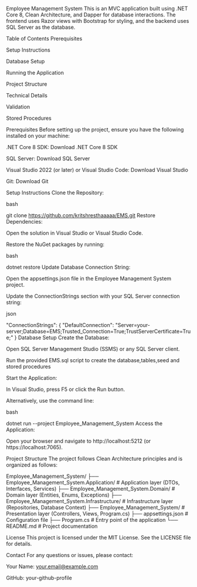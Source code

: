 Employee Management System
This is an MVC application built using .NET Core 8, Clean Architecture, and Dapper for database interactions. The frontend uses Razor views with Bootstrap for styling, and the backend uses SQL Server as the database.

Table of Contents
Prerequisites

Setup Instructions

Database Setup

Running the Application

Project Structure

Technical Details

Validation

Stored Procedures

Prerequisites
Before setting up the project, ensure you have the following installed on your machine:

.NET Core 8 SDK: Download .NET Core 8 SDK

SQL Server: Download SQL Server

Visual Studio 2022 (or later) or Visual Studio Code: Download Visual Studio

Git: Download Git

Setup Instructions
Clone the Repository:

bash

git clone https://github.com/kritshresthaaaaa/EMS.git
Restore Dependencies:

Open the solution in Visual Studio or Visual Studio Code.

Restore the NuGet packages by running:

bash

dotnet restore
Update Database Connection String:

Open the appsettings.json file in the Employee Management System project.

Update the ConnectionStrings section with your SQL Server connection string:

json

"ConnectionStrings": {
"DefaultConnection": "Server=your-server;Database=EMS;Trusted_Connection=True;TrustServerCertificate=True;"
}
Database Setup
Create the Database:

Open SQL Server Management Studio (SSMS) or any SQL Server client.

Run the provided EMS.sql script to create the database,tables,seed and stored procedures

Start the Application:

In Visual Studio, press F5 or click the Run button.

Alternatively, use the command line:

bash

dotnet run --project Employee_Management_System
Access the Application:

Open your browser and navigate to http://localhost:5212 (or https://localhost:7065).

Project Structure
The project follows Clean Architecture principles and is organized as follows:

Employee_Management_System/
├── Employee_Management_System.Application/ # Application layer (DTOs, Interfaces, Services)
├── Employee_Management_System.Domain/ # Domain layer (Entities, Enums, Exceptions)
├── Employee_Management_System.Infrastructure/ # Infrastructure layer (Repositories, Database Context)
├── Employee_Management_System/ # Presentation layer (Controllers, Views, Program.cs)
├── appsettings.json # Configuration file
├── Program.cs # Entry point of the application
└── README.md # Project documentation

License
This project is licensed under the MIT License. See the LICENSE file for details.

Contact
For any questions or issues, please contact:

Your Name: your.email@example.com

GitHub: your-github-profile
